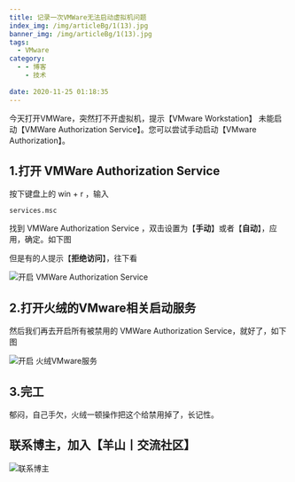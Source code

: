 ```yaml
---
title: 记录一次VMWare无法启动虚拟机问题
index_img: /img/articleBg/1(13).jpg
banner_img: /img/articleBg/1(13).jpg
tags:
  - VMware
category:
  - - 博客
    - 技术
 
date: 2020-11-25 01:18:35
---
```


今天打开VMWare，突然打不开虚拟机，提示【VMware Workstation】 未能启动【VMWare Authorization Service】。您可以尝试手动启动【VMware Authorization】。

<!-- more -->

## 1.打开 VMWare Authorization Service

按下键盘上的 win + r ，输入
```
services.msc
```
找到 VMWare Authorization Service ，双击设置为【**手动**】或者【**自动**】，应用，确定。如下图

但是有的人提示【**拒绝访问**】，往下看

![开启 VMWare Authorization Service](/img/articleContent/VNwareOsCannotStart/VMwareOsCannotStart1.png)

## 2.打开火绒的VMware相关启动服务

然后我们再去开启所有被禁用的 VMWare Authorization Service，就好了，如下图

![开启 火绒VMware服务](/img/articleContent/VNwareOsCannotStart/VMwareOsCannotStart2.png)

## 3.完工

郁闷，自己手欠，火绒一顿操作把这个给禁用掉了，长记性。

## 联系博主，加入【羊山丨交流社区】
![联系博主](/img/icon/wechatFindMe.png)